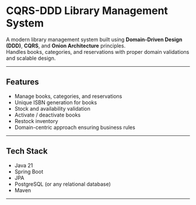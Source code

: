# CQRS-DDD Library Management System

A modern library management system built using **Domain-Driven Design (DDD)**, **CQRS**, and **Onion Architecture** principles.  
Handles books, categories, and reservations with proper domain validations and scalable design.

---

## Features
- Manage books, categories, and reservations
- Unique ISBN generation for books
- Stock and availability validation
- Activate / deactivate books
- Restock inventory
- Domain-centric approach ensuring business rules

---

## Tech Stack
- Java 21
- Spring Boot
- JPA 
- PostgreSQL (or any relational database)
- Maven 

---

